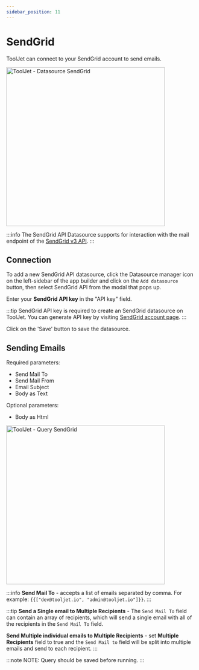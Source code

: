 ```yaml
---
sidebar_position: 11
---
```


# SendGrid

ToolJet can connect to your SendGrid account to send emails.

<img class="screenshot-full" src="/img/datasource-reference/sendgrid/sendgrid-datasource.png" alt="ToolJet - Datasource SendGrid" height="420" />

:::info
The SendGrid API Datasource supports for interaction with the mail endpoint of the [SendGrid v3 API](https://docs.sendgrid.com/api-reference/how-to-use-the-sendgrid-v3-api/authentication).
:::

## Connection
To add a new SendGrid API datasource, click the Datasource manager icon on the left-sidebar of the app builder and click on the `Add datasource` button, then select SendGrid API from the modal that pops up.
 
Enter your **SendGrid API key** in the "API key" field.

:::tip
SendGrid API key is required to create an SendGrid datasource on ToolJet. You can generate API key by visiting [SendGrid account page](https://app.sendgrid.com/settings/api_keys). 
:::

Click on the 'Save' button to save the datasource.




## Sending Emails
Required parameters: 
- Send Mail To
- Send Mail From 
- Email Subject
- Body as Text


Optional parameters:
- Body as Html

<img class="screenshot-full" src="/img/datasource-reference/sendgrid/sendgrid-query.jpg" alt="ToolJet - Query SendGrid" height="420"/>

:::info
**Send Mail To** - accepts a list of emails separated by comma.
For example:
`{{["dev@tooljet.io", "admin@tooljet.io"]}}`.
:::

:::tip
**Send a Single email to Multiple Recipients** - The `Send Mail To` field can contain an array of recipients, which will send a single email with all of the recipients in the `Send Mail To` field. 

**Send Multiple individual emails to Multiple Recipients** - set <b>Multiple Recipients</b> field to true and the `Send Mail to` field will be split into multiple emails and send to each recipient.
:::


:::note
NOTE: Query should be saved before running.
:::
